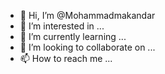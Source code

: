 - 👋 Hi, I’m @Mohammadmakandar
- 👀 I’m interested in ...
- 🌱 I’m currently learning ...
- 💞️ I’m looking to collaborate on ...
- 📫 How to reach me ...

<!---
Mohammadmakandar/Mohammadmakandar is a ✨ special ✨ repository because its `README.md` (this file) appears on your GitHub profile.
You can click the Preview link to take a look at your changes.
--->
